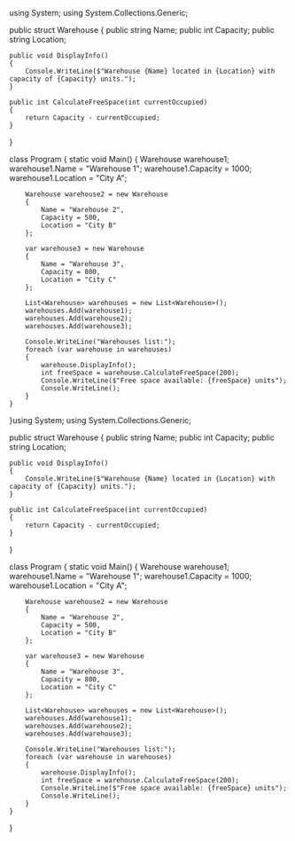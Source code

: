 using System;
using System.Collections.Generic;

public struct Warehouse
{
    public string Name;
    public int Capacity;
    public string Location;

    public void DisplayInfo()
    {
        Console.WriteLine($"Warehouse {Name} located in {Location} with capacity of {Capacity} units.");
    }

    public int CalculateFreeSpace(int currentOccupied)
    {
        return Capacity - currentOccupied;
    }
}

class Program
{
    static void Main()
    {
        Warehouse warehouse1;
        warehouse1.Name = "Warehouse 1";
        warehouse1.Capacity = 1000;
        warehouse1.Location = "City A";

        Warehouse warehouse2 = new Warehouse
        {
            Name = "Warehouse 2",
            Capacity = 500,
            Location = "City B"
        };

        var warehouse3 = new Warehouse
        {
            Name = "Warehouse 3",
            Capacity = 800,
            Location = "City C"
        };

        List<Warehouse> warehouses = new List<Warehouse>();
        warehouses.Add(warehouse1);
        warehouses.Add(warehouse2);
        warehouses.Add(warehouse3);

        Console.WriteLine("Warehouses list:");
        foreach (var warehouse in warehouses)
        {
            warehouse.DisplayInfo();
            int freeSpace = warehouse.CalculateFreeSpace(200);
            Console.WriteLine($"Free space available: {freeSpace} units");
            Console.WriteLine();
        }
    }
}using System;
using System.Collections.Generic;

public struct Warehouse
{
    public string Name;
    public int Capacity;
    public string Location;

    public void DisplayInfo()
    {
        Console.WriteLine($"Warehouse {Name} located in {Location} with capacity of {Capacity} units.");
    }

    public int CalculateFreeSpace(int currentOccupied)
    {
        return Capacity - currentOccupied;
    }
}

class Program
{
    static void Main()
    {
        Warehouse warehouse1;
        warehouse1.Name = "Warehouse 1";
        warehouse1.Capacity = 1000;
        warehouse1.Location = "City A";

        Warehouse warehouse2 = new Warehouse
        {
            Name = "Warehouse 2",
            Capacity = 500,
            Location = "City B"
        };

        var warehouse3 = new Warehouse
        {
            Name = "Warehouse 3",
            Capacity = 800,
            Location = "City C"
        };

        List<Warehouse> warehouses = new List<Warehouse>();
        warehouses.Add(warehouse1);
        warehouses.Add(warehouse2);
        warehouses.Add(warehouse3);

        Console.WriteLine("Warehouses list:");
        foreach (var warehouse in warehouses)
        {
            warehouse.DisplayInfo();
            int freeSpace = warehouse.CalculateFreeSpace(200);
            Console.WriteLine($"Free space available: {freeSpace} units");
            Console.WriteLine();
        }
    }
}

